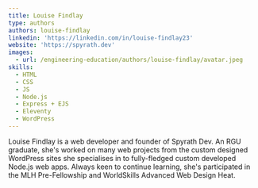```yaml
---
title: Louise Findlay
type: authors
authors: louise-findlay
linkedin: 'https://linkedin.com/in/louise-findlay23'
website: 'https://spyrath.dev'
images:
  - url: /engineering-education/authors/louise-findlay/avatar.jpeg
skills:
  - HTML
  - CSS
  - JS
  - Node.js
  - Express + EJS
  - Eleventy
  - WordPress
---
```

Louise Findlay is a web developer and founder of Spyrath Dev. An RGU graduate, she's worked on many web projects from the custom designed WordPress sites she specialises in to fully-fledged custom developed Node.js web apps. Always keen to continue learning, she's participated in the MLH Pre-Fellowship and WorldSkills Advanced Web Design Heat.
